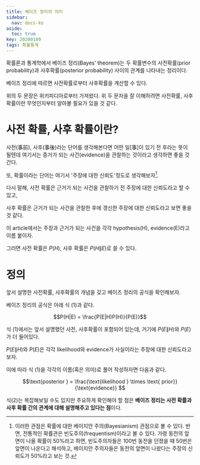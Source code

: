 ```yaml
---
title: 베이즈 정리의 의미
sidebar:
  nav: docs-ko
aside:
  toc: true
key: 20200109
tags: 확률통계
---
```


확률론과 통계학에서 베이즈 정리(Bayes' theorem)는 두 확률변수의 사전확률(prior probability)과 사후확률(posterior probability) 사이의 관계를 나타내는 정리이다.

베이즈 정리에 따르면 사전확률로부터 사후확률을 계산할 수 있다.


위의 두 문장은 위키피디아로부터 가져왔다. 위 두 문자을 잘 이해하려면 사전확률, 사후확률이란 무엇인지부터 알아볼 필요가 있을 것 같다.

# 사전 확률, 사후 확률이란?

사전(事前), 사후(事後)라는 단어를 생각해본다면 어떤 일[事]이 있기 전 후라는 뜻이 될텐데 여기서는 증거가 되는 사건(evidence)을 관찰하는 것이라고 생각하면 좋을 것 간다.

또, 확률이라는 단어는 여기서 '주장에 대한 신뢰도'정도로 생각해보자[^1].

[^1]: 이러한 관점은 확률에 대한 베이지안 주의(Bayesianism) 관점으로 볼 수 있다. 반면, 전통적인 확률관은 빈도주의(frequentism)이라고 볼 수 있다. 가령 동전의 앞면이 나올 확률이 50%라고 하면, 빈도주의자들은 100번 동전을 던졌을 때 50번은 앞면이 나온다고 해석하고, 베이지안 주의자들은 동전의 앞면이 나왔다는 주장의 신뢰도가 50%라고 보는 것.

다시 말해, 사전 확률은 근거가 되는 사건을 관찰하기 전 주장에 대한 신뢰도라고 할 수 있고, 

사후 확률은 근거가 되는 사건을 관찰한 후에 갱신한 주장에 대한 신뢰도라고 보면 좋을 것 같다.


이 article에서는 주장과 근거가 되는 사건을 각각 hypothesis(H), evidence(E)라고 이름 붙이자.

그러면 사전 확률은 $P(H)$, 사후 확률은 $P(H\|E)$로 쓸 수 있다.


# 정의

앞서 설명한 사전확률, 사후확률의 개념을 갖고 베이즈 정리의 공식을 확인해보자.

베이즈 정리의 공식은 아래 식 (1)과 같다.

$$P(H|E) = \frac{P(E|H)P(H)}{P(E)}$$

식 (1)에서는 앞서 설명했던 사전, 사후확률이 포함되어 있는데, 거기에 $P(E\|H)$와 $P(E)$가 더 들어있다.

$P(E\|H)$와 $P(E)$은 각각 likelihood와 evidence가 사실이라는 주장에 대한 신뢰도라고 보자.


이에 따라 식 (1)을 각각의 이름(혹은 의미)로 풀어 작성하자면 다음과 같다.

$$\text{posterior } = \frac{\text{likelihood } \times \text{ prior}}{\text{evidence}} $$


식(2)는 복잡해보일 수도 있지만 주요하게 확인해야 할 점은 **베이즈 정리는 사전 확률과 사후 확률 간의 관계에 대해 설명해주고 있다는 점**이다.



